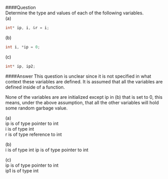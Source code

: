 ####Question  
Determine the type and values of each of the following variables.  
(a)  
```cpp
int* ip, i, &r = i;
```
(b)  
```cpp
int i, *ip = 0;
```
(c)  
```cpp
int* ip, ip2;
```
####Answer
This question is unclear since it is not specified in what context these variables are defined. It is assumed that all the variables are defined inside of a function.   

None of the variables are are initialized except ip in (b) that is set to 0, this means, under the above assumption, that all the other variables will hold some random garbage value.  

(a)  
ip is of type pointer to int  
i is of type int  
r is of type reference to int  

(b)  
i is of type int
ip is of type pointer to int

(c)  
ip is of type pointer to int  
ip1 is of type int  
